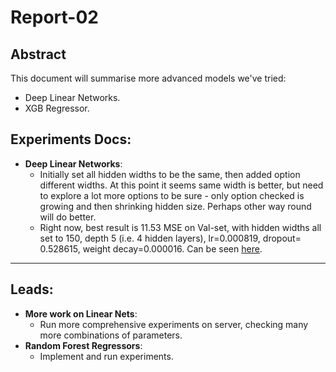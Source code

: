 # Report-02

## Abstract
This document will summarise more advanced models we've tried:
- Deep Linear Networks.
- XGB Regressor.


## Experiments Docs:
- **Deep Linear Networks**:
  - Initially set all hidden widths to be the same, then added option
  different widths. At this point it seems same width is better,
  but need to explore a lot more options to be sure - only option 
  checked is growing and then shrinking hidden size. Perhaps other
  way round will do better.
  - Right now, best result is 11.53 MSE on Val-set, with hidden widths 
  all set to 150, depth 5 (i.e. 4 hidden layers), lr=0.000819, dropout=
  0.528615, weight decay=0.000016. Can be seen [here](https://www.comet.ml/nadbag98/template-tests/48d4a5fc4be34be4875f139707498237).
  
---------
## Leads:
  - **More work on Linear Nets**:
    - Run more comprehensive experiments on server, checking many
    more combinations of parameters.
  - **Random Forest Regressors**:
    - Implement and run experiments.
